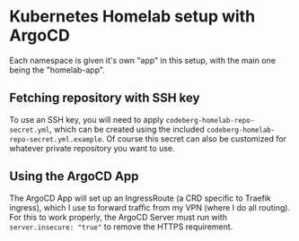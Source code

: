 # Kubernetes Homelab setup with ArgoCD
Each namespace is given it's own "app" in this setup, with the main one being the "homelab-app".

## Fetching repository with SSH key
To use an SSH key, you will need to apply `codeberg-homelab-repo-secret.yml`, which can be
created using the included `codeberg-homelab-repo-secret.yml.example`. Of course this secret
can also be customized for whatever private repository you want to use.

## Using the ArgoCD App
The ArgoCD App will set up an IngressRoute (a CRD specific to Traefik ingress), which I use to
forward traffic from my VPN (where I do all routing). For this to work properly, the ArgoCD Server
must run with `server.insecure: "true"` to remove the HTTPS requirement.

